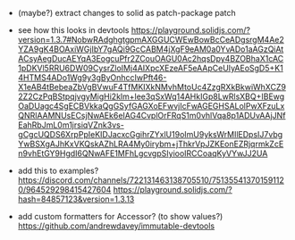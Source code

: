 

- (maybe?) extract changes to solid as patch-package patch

- see how this looks in devtools https://playground.solidjs.com/?version=1.3.7#NobwRAdghgtgpmAXGGUCWEwBowBcCeADgsrgM4Ae2YZA9gK4BOAxiWGjIbY7gAQi9GcCABM4jXgF9eAM0a0YvADo1aAGzQiAtACsyAegDucAEYqA3EogcuPfr2ZCouOAGU0Ac2hqsDpy4BZOBhaX1cAC1pDKVl5RRU6DW09CysrZloIMj4AIXpcXEzeAF5eAApCeUIyAEoSgD5+K14HTMS4ADo1Wg9y3gByOnhccIwPft46-X1eAB4tBebeaZbVgBVwuF4TfMKIXkNMvhMtoUc4ZzgRXkBkwiWhXCZ92Z2CzPqBStpqjvgyMigHi2klm+lee3qSxWq14AHkIGp8LwRlsXBQ+IBEwgOaDUagc4SgECBVkkaQgGSyfGAGXoEFwvjIcFwAGEGHSALolPwXFzuLxQNRlAAMNUsECsjNwAEk6eIAG4CvplOrFRqS1m0vhlVqa8p1ADUvAAjJNfEahRbJmL0m1jrsiqVZnk3vs-gCgcUQDS6XrpPpIeKIDJacxcGgihrZYxlU19oImU9yksWrMIlEDpsIJ7vbgYwBSXgAJhKxVKQskAZhLRA4My0irybm+jThkrVpJZKEonEZRjqrmkZcEn9vhEtGY9HgdI6QNwAFE1MFhLgcvgpSIyiooIRCCoaqKyVYwJJ2UA

- add this to examples? https://discord.com/channels/722131463138705510/751355413701591120/964529298415427604
    https://playground.solidjs.com/?hash=84857123&version=1.3.13

- add custom formatters for Accessor? (to show values?) https://github.com/andrewdavey/immutable-devtools